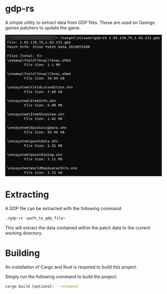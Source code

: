 # gdp-rs
A simple utility to extract data from GDP files. These are used on Gamigo games patchers to update the game.

![alt text](screenshots/test_gdp.png "ch8 running opcode testbench")

# Extracting
A GDP file can be extracted with the following command:

```bash
./gdp-rs <path_to_gdp_file>
```

This will extract the data contained within the patch data to the current working directory.

# Building
An installation of Cargo and Rust is required to build this project.

Simply run the following command to build the project:
```bash
cargo build [optional: --release]
```